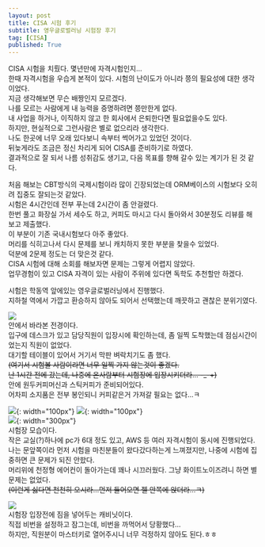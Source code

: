 ```yaml
---
layout: post
title: CISA 시험 후기
subtitle: 영우글로벌러닝 시험장 후기
tag: [CISA]
published: True
---
```



CISA 시험을 치뤘다. 몇년만에 자격시험인지...  
한때 자격시험을 우습게 본적이 있다. 시험의 난이도가 아니라 쯩의 필요성에 대한 생각이었다.  
지금 생각해보면 무슨 배짱인지 모르겠다.  
나를 모르는 사람에게 내 능력을 증명하려면 쯩만한게 없다.  
내 사업을 하거나, 이직하지 않고 한 회사에서 은퇴한다면 필요없을수도 있다.  
하지만, 현실적으로 그런사람은 별로 없으리라 생각한다.  
나도 한곳에 너무 오래 있다보니 속부터 썩어가고 있었던 것이다.  
뒤늦게라도 조금은 정신 차리게 되어 CISA를 준비하기로 하였다.  
결과적으로 잘 되서 나름 성취감도 생기고, 다음 목표를 향해 갈수 있는 계기가 된 것 같다.  
  
처음 해보는 CBT방식의 국제시험이라 많이 긴장되었는데 ORM베이스의 시험보다 오히려 집중도 잘되는것 같았다.  
시험은 4시간인데 전부 푸는데 2시간이 좀 안걸렸다.  
한번 풀고 화장실 가서 세수도 하고, 커피도 마시고 다시 돌아와서 30분정도 리뷰를 해보고 제출했다.   
이 부분이 기존 국내시험보다 아주 좋았다.  
머리를 식히고나서 다시 문제를 보니 캐치하지 못한 부분을 찾을수 있었다.  
덕분에 2문제 정도는 더 맞은것 같다.  
CISA 시험에 대해 소회를 해보자면 문제는 그렇게 어렵지 않았다.  
업무경험이 있고 CISA 자격이 있는 사람이 주위에 있다면 독학도 추천할만 하겠다.  

시험은 학동역 앞에있는 영우글로벌러닝에서 진행했다.  
지하철 역에서 가깝고 환승하지 않아도 되어서 선택했는데 깨끗하고 괜찮은 분위기였다.  

![](../img/2021-03-04-cisa%20시험%20후기/5.jpg)  
안에서 바라본 전경이다.  
입구에 데스크가 있고 담당직원이 입장시에 확인하는데, 좀 일찍 도착했는데 점심시간이었는지 직원이 없었다.  
대기할 테이블이 있어서 거기서 막판 벼락치기도 좀 했다.  
~~(여기서 시험볼 사람이라면 너무 일찍 가지 않는것이 좋겠다.  
난 1시간 전에 갔는데, 나중에 온사람부터 시험장에 입장시키더라... -_-+)~~  
안에 원두커피머신과 스틱커피가 준비되어있다.  
어차피 소지품은 전부 봉인되니 커피같은거 가져갈 필요는 없다...ㅋ  

![](../img/2021-03-04-cisa%20시험%20후기/1.jpg){: width="100px"}
![](../img/2021-03-04-cisa%20시험%20후기/2.jpg){: width="100px"}  
![](../img/2021-03-04-cisa%20시험%20후기/3.jpg){: width="300px"}  
시험장 모습이다.  
작은 교실(?)하나에 pc가 6대 정도 있고, AWS 등 여러 자격시험이 동시에 진행되었다.  
나는 문앞쪽이라 먼저 시험을 마친분들이 왔다갔다하는게 느껴졌지만, 나중에 시험에 집중하면 큰 문제가 되진 안핬다.  
머리위에 천정형 에어컨이 돌아가는데 꽤나 시끄러웠다. 그냥 화이트노이즈려니 하면 별 문제는 없었다.  
~~(이런게 싫다면 천천히 오시라...먼저 들어오면 젤 안쪽에 앉더라...ㅋ)~~


![](../img/2021-03-04-cisa%20시험%20후기/4.jpg)  
시험장 입장전에 짐을 넣어두는 캐비닛이다.  
직접 비번을 설정하고 잠그는데, 비번을 까먹어서 당황했다...  
하지만, 직원분이 마스터키로 열어주시니 너무 걱정하지 않아도 된다.ㅎㅎ  
